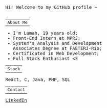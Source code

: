 <samp>
    Hi! Welcome to my GitHub profile ~
    <br>
    <br>
    <table><td>About Me</td></table>
    <ul>
        <li>I'm Lumah, 19 years old;</li>
        <li>Front-End Intern at MPRJ;</li>
        <li>System's Analysis and Development<br>Associates Degree at FAETERJ-Rio;</li>
        <li>Certificated in Web Development;</li>
        <li>Full Stack Enthusiast <3</li>
    </ul>
     <table><td>Stack</td></table>
    <p>React, C, Java, PHP, SQL</p>
    <table><td>Contact</td></table>
    <a href="https://www.linkedin.com/in/lumah-pereira-4744a726a/">LinkedIn</a>
</samp>
